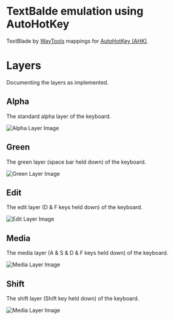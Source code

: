 # TextBalde emulation using AutoHotKey
TextBlade by [WayTools](https://waytools.com/ "WayTools Homepage") mappings for [AutoHotKey (AHK)](https://www.autohotkey.com/ "AutoHotKey's Homepage").

# Layers

Documenting the layers as implemented.

## Alpha

The standard alpha layer of the keyboard.

![Alpha Layer Image](../master/images/TextBlade-Alpha.jpg "Image of ALPHA layer")

## Green

The green layer (space bar held down) of the keyboard.

![Green Layer Image](../master/images/TextBlade-Green.jpg "Image of Green layer")

## Edit

The edit layer (D & F keys held down) of the keyboard.

![Edit Layer Image](../master/images/TextBlade-Edit.jpg "Image of Edit layer")

## Media

The media layer (A & S & D & F keys held down) of the keyboard.

![Media Layer Image](../master/images/TextBlade-Media.jpg "Image of Media layer")

## Shift

The shift layer (Shift key held down) of the keyboard.

![Media Layer Image](../master/images/TextBlade-Shift.jpg "Image of Shift layer")
